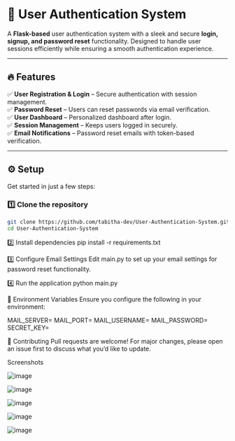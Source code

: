 # 🚀 User Authentication System

A **Flask-based** user authentication system with a sleek and secure **login, signup, and password reset** functionality. Designed to handle user sessions efficiently while ensuring a smooth authentication experience.

---

## 🔥 Features

✅ **User Registration & Login** – Secure authentication with session management.  
✅ **Password Reset** – Users can reset passwords via email verification.  
✅ **User Dashboard** – Personalized dashboard after login.  
✅ **Session Management** – Keeps users logged in securely.  
✅ **Email Notifications** – Password reset emails with token-based verification.  

---

## ⚙️ Setup

Get started in just a few steps:

### 1️⃣ Clone the repository  
```bash
git clone https://github.com/tabitha-dev/User-Authentication-System.git  
cd User-Authentication-System
```

2️⃣ Install dependencies
pip install -r requirements.txt

3️⃣ Configure Email Settings
Edit main.py to set up your email settings for password reset functionality.

4️⃣ Run the application
python main.py

🔑 Environment Variables
Ensure you configure the following in your environment:

MAIL_SERVER=<your-mail-server>
MAIL_PORT=<your-mail-port>
MAIL_USERNAME=<your-email-username>
MAIL_PASSWORD=<your-email-password>
SECRET_KEY=<your-secret-key>

🤝 Contributing
Pull requests are welcome! For major changes, please open an issue first to discuss what you’d like to update.

Screenshots

![image](https://github.com/user-attachments/assets/1fbefbae-f6f7-456d-8c5c-f59c0eec24be)

![image](https://github.com/user-attachments/assets/0c71aa2a-1036-462f-868f-db7058fa58d7)

![image](https://github.com/user-attachments/assets/b20f489b-149f-45c2-b683-cb47efaf4259)

![image](https://github.com/user-attachments/assets/3605d7c6-9387-4fa8-982a-1afefce7d216)

![image](https://github.com/user-attachments/assets/669629a2-bd54-482a-a808-ca5a0a39e436)




